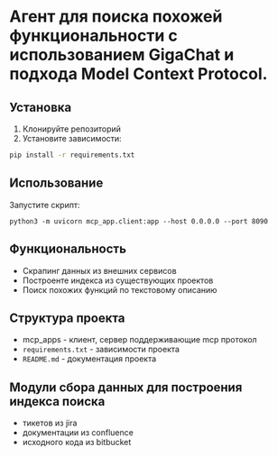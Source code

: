 #  Агент для поиска похожей функциональности с использованием GigaChat и подхода Model Context Protocol.

## Установка

1. Клонируйте репозиторий
2. Установите зависимости:
```bash
pip install -r requirements.txt
```

## Использование

Запустите скрипт:
```
python3 -m uvicorn mcp_app.client:app --host 0.0.0.0 --port 8090
```

## Функциональность

- Скрапинг данных из внешних сервисов
- Построенте индекса из существующих проектов
- Поиск похожих функций по текстовому описанию

## Структура проекта

- mcp_apps - клиент, сервер поддерживающие mcp протокол
- `requirements.txt` - зависимости проекта
- `README.md` - документация проекта 

## Модули сбора данных для построения индекса поиска
- тикетов из jira
- документации из confluence
- исходного кода из bitbucket
